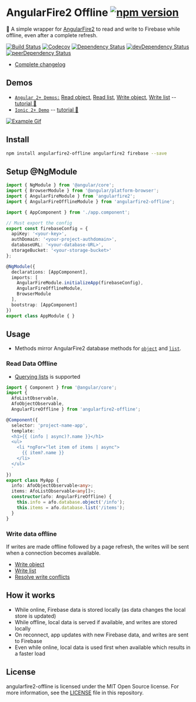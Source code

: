 # AngularFire2 Offline [![npm version](https://badge.fury.io/js/angularfire2-offline.svg)](https://badge.fury.io/js/angularfire2-offline)

🔌 A simple wrapper for [AngularFire2](https://github.com/angular/angularfire2) to read and write to Firebase while offline, even after a complete refresh.

[![Build Status](http://img.shields.io/travis/adriancarriger/angularfire2-offline/master.svg?maxAge=60)](https://travis-ci.org/adriancarriger/angularfire2-offline)
[![Codecov](https://img.shields.io/codecov/c/github/adriancarriger/angularfire2-offline/master.svg?maxAge=60)](https://codecov.io/gh/adriancarriger/angularfire2-offline)
[![Dependency Status](https://img.shields.io/david/adriancarriger/angularfire2-offline/master.svg?maxAge=60)](https://david-dm.org/adriancarriger/angularfire2-offline)
[![devDependency Status](https://img.shields.io/david/dev/adriancarriger/angularfire2-offline/master.svg?maxAge=60)](https://david-dm.org/adriancarriger/angularfire2-offline?type=dev)
[![peerDependency Status](https://img.shields.io/david/peer/adriancarriger/angularfire2-offline/master.svg?maxAge=60)](https://david-dm.org/adriancarriger/angularfire2-offline?type=peer)

- [Complete changelog](https://github.com/adriancarriger/angularfire2-offline/releases)

## Demos

- [`Angular 2+ Demos:`](https://angularfire2-offline.firebaseapp.com/) [Read object](https://angularfire2-offline.firebaseapp.com/read-object), [Read list](https://angularfire2-offline.firebaseapp.com/read-list), [Write object](https://angularfire2-offline.firebaseapp.com/write-object), [Write list](https://angularfire2-offline.firebaseapp.com/write-list) -- [tutorial 📗](https://github.com/adriancarriger/angularfire2-offline/tree/master/examples/angular-cli#angular-cli-offline-tutorial-)
- [`Ionic 2+ Demo`](https://ionic-pwa-ad85b.firebaseapp.com) -- [tutorial 📘](https://github.com/adriancarriger/angularfire2-offline/tree/master/examples/ionic#ionic-offline-tutorial-)

[![Example Gif](https://raw.githubusercontent.com/adriancarriger/angularfire2-offline/master/images/example.gif)](https://angularfire2-offline.firebaseapp.com/write-list)

## Install

```bash
npm install angularfire2-offline angularfire2 firebase --save
```

## Setup @NgModule

```ts
import { NgModule } from '@angular/core';
import { BrowserModule } from '@angular/platform-browser';
import { AngularFireModule } from 'angularfire2';
import { AngularFireOfflineModule } from 'angularfire2-offline';

import { AppComponent } from './app.component';

// Must export the config
export const firebaseConfig = {
  apiKey: '<your-key>',
  authDomain: '<your-project-authdomain>',
  databaseURL: '<your-database-URL>',
  storageBucket: '<your-storage-bucket>'
};

@NgModule({
  declarations: [AppComponent],
  imports: [
    AngularFireModule.initializeApp(firebaseConfig),
    AngularFireOfflineModule,
    BrowserModule
  ],
  bootstrap: [AppComponent]
})
export class AppModule { }
```

## Usage

- Methods mirror AngularFire2 database methods for [`object`](https://github.com/angular/angularfire2/blob/master/docs/2-retrieving-data-as-objects.md#retrieve-data) and [`list`](https://github.com/angular/angularfire2/blob/master/docs/3-retrieving-data-as-lists.md#retrieve-data).

### Read Data Offline

- [Querying lists](https://github.com/angular/angularfire2/blob/master/docs/4-querying-lists.md) is supported

```ts
import { Component } from '@angular/core';
import {
  AfoListObservable,
  AfoObjectObservable,
  AngularFireOffline } from 'angularfire2-offline';

@Component({
  selector: 'project-name-app',
  template: `
  <h1>{{ (info | async)?.name }}</h1>
  <ul>
    <li *ngFor="let item of items | async">
      {{ item?.name }}
    </li>
  </ul>
  `
})
export class MyApp {
  info: AfoObjectObservable<any>;
  items: AfoListObservable<any[]>;
  constructor(afo: AngularFireOffline) {
    this.info = afo.database.object('/info');
    this.items = afo.database.list('/items');
  }
}
```

### Write data offline

If writes are made offline followed by a page refresh, the writes will be sent when a connection becomes available.

- [Write object](https://angularfire2-offline.firebaseapp.com/write-object)
- [Write list](https://angularfire2-offline.firebaseapp.com/write-list)
- [Resolve write conflicts](https://angularfire2-offline.firebaseapp.com/write-conflicts/messages)

## How it works

 - While online, Firebase data is stored locally (as data changes the local store is updated)
 - While offline, local data is served if available, and writes are stored locally
 - On reconnect, app updates with new Firebase data, and writes are sent to Firebase
 - Even while online, local data is used first when available which results in a faster load

## License

angularfire2-offline is licensed under the MIT Open Source license. For more information, see the [LICENSE](LICENSE) file in this repository.
